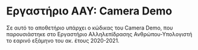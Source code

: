 # Εργαστήριο ΑΑΥ: Camera Demo

Σε αυτό το αποθετήριο υπάρχει ο κώδικας του Camera Demo, που παρουσιάστηκε στο Εργαστήριο Αλληλεπίδρασης Ανθρώπου-Υπολογιστή το εαρινό εξάμηνο του ακ. έτους 2020-2021. 